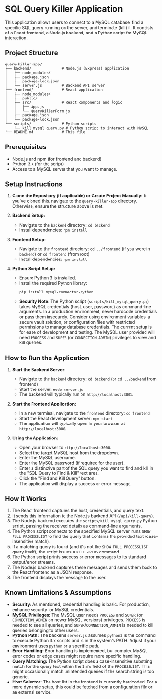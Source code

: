 # SQL Query Killer Application

This application allows users to connect to a MySQL database, find a specific SQL query running on the server, and terminate (kill) it. It consists of a React frontend, a Node.js backend, and a Python script for MySQL interaction.

## Project Structure

```
query-killer-app/
├── backend/              # Node.js (Express) application
│   ├── node_modules/
│   ├── package.json
│   ├── package-lock.json
│   └── server.js         # Backend API server
├── frontend/             # React application
│   ├── node_modules/
│   ├── public/
│   ├── src/              # React components and logic
│   │   ├── App.js
│   │   └── QueryKillerForm.js
│   ├── package.json
│   └── package-lock.json
└── scripts/              # Python scripts
    └── kill_mysql_query.py # Python script to interact with MySQL
└── README.md             # This file
```

## Prerequisites

*   Node.js and npm (for frontend and backend)
*   Python 3.x (for the script)
*   Access to a MySQL server that you want to manage.

## Setup Instructions

1.  **Clone the Repository (if applicable) or Create Project Manually:**
    If you've cloned this, navigate to the `query-killer-app` directory. Otherwise, ensure the structure above is met.

2.  **Backend Setup:**
    *   Navigate to the `backend` directory: `cd backend`
    *   Install dependencies: `npm install`

3.  **Frontend Setup:**
    *   Navigate to the `frontend` directory: `cd ../frontend` (if you were in `backend`) or `cd frontend` (from root)
    *   Install dependencies: `npm install`

4.  **Python Script Setup:**
    *   Ensure Python 3 is installed.
    *   Install the required Python library:
        ```bash
        pip install mysql-connector-python
        ```
    *   **Security Note:** The Python script (`scripts/kill_mysql_query.py`) takes MySQL credentials (host, user, password) as command-line arguments. In a production environment, never hardcode credentials or pass them insecurely. Consider using environment variables, a secure vault solution, or configuration files with restricted permissions to manage database credentials. The current setup is for ease of development and testing. The MySQL user provided will need `PROCESS` and `SUPER` (or `CONNECTION_ADMIN`) privileges to view and kill queries.

## How to Run the Application

1.  **Start the Backend Server:**
    *   Navigate to the `backend` directory: `cd backend` (or `cd ../backend` from frontend)
    *   Start the server: `node server.js`
    *   The backend will typically run on `http://localhost:3001`.

2.  **Start the Frontend Application:**
    *   In a new terminal, navigate to the `frontend` directory: `cd frontend`
    *   Start the React development server: `npm start`
    *   The application will typically open in your browser at `http://localhost:3000`.

3.  **Using the Application:**
    *   Open your browser to `http://localhost:3000`.
    *   Select the target MySQL host from the dropdown.
    *   Enter the MySQL username.
    *   Enter the MySQL password (if required for the user).
    *   Enter a distinctive part of the SQL query you want to find and kill in the "SQL Query to Find & Kill" text area.
    *   Click the "Find and Kill Query" button.
    *   The application will display a success or error message.

## How it Works

1.  The React frontend captures the host, credentials, and query text.
2.  It sends this information to the Node.js backend API (`/api/kill-query`).
3.  The Node.js backend executes the `scripts/kill_mysql_query.py` Python script, passing the received details as command-line arguments.
4.  The Python script connects to the specified MySQL server, runs `SHOW FULL PROCESSLIST` to find the query that contains the provided text (case-insensitive match).
5.  If a matching query is found (and it's not the `SHOW FULL PROCESSLIST` query itself), the script issues a `KILL <PID>` command.
6.  The Python script prints success or error messages to its standard output/error streams.
7.  The Node.js backend captures these messages and sends them back to the React frontend as a JSON response.
8.  The frontend displays the message to the user.

## Known Limitations & Assumptions

*   **Security:** As mentioned, credential handling is basic. For production, enhance security for MySQL credentials.
*   **MySQL Privileges:** The MySQL user needs `PROCESS` and `SUPER` (or `CONNECTION_ADMIN` on newer MySQL versions) privileges. `PROCESS` is needed to see all queries, and `SUPER`/`CONNECTION_ADMIN` is needed to kill queries belonging to other users.
*   **Python Path:** The backend `server.js` assumes `python3` is the command to execute Python 3.x scripts and is in the system's PATH. Adjust if your environment uses `python` or a specific path.
*   **Error Handling:** Error handling is implemented, but complex MySQL error codes or edge cases might require more specific handling.
*   **Query Matching:** The Python script does a case-insensitive substring match for the query text within the `Info` field of the `PROCESSLIST`. This might occasionally match unintended queries if the search string is too generic.
*   **Host Selector:** The host list in the frontend is currently hardcoded. For a more dynamic setup, this could be fetched from a configuration file or an external service.
```
